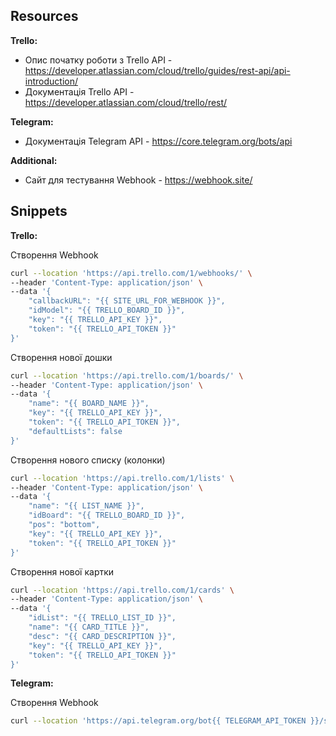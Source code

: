 ## Resources
**Trello:**  
- Опис початку роботи з Trello API - https://developer.atlassian.com/cloud/trello/guides/rest-api/api-introduction/
- Документація Trello API - https://developer.atlassian.com/cloud/trello/rest/

**Telegram:**  
- Документація Telegram API - https://core.telegram.org/bots/api

**Additional:**  
- Сайт для тестування Webhook - https://webhook.site/


## Snippets
**Trello:**  

Створення Webhook  

```sh
curl --location 'https://api.trello.com/1/webhooks/' \
--header 'Content-Type: application/json' \
--data '{
    "callbackURL": "{{ SITE_URL_FOR_WEBHOOK }}",
    "idModel": "{{ TRELLO_BOARD_ID }}",
    "key": "{{ TRELLO_API_KEY }}",
    "token": "{{ TRELLO_API_TOKEN }}"
}'
```

Створення нової дошки

```sh
curl --location 'https://api.trello.com/1/boards/' \
--header 'Content-Type: application/json' \
--data '{
    "name": "{{ BOARD_NAME }}",
    "key": "{{ TRELLO_API_KEY }}",
    "token": "{{ TRELLO_API_TOKEN }}",
    "defaultLists": false
}'
```

Створення нового списку (колонки)  

```sh
curl --location 'https://api.trello.com/1/lists' \
--header 'Content-Type: application/json' \
--data '{
    "name": "{{ LIST_NAME }}", 
    "idBoard": "{{ TRELLO_BOARD_ID }}",
    "pos": "bottom",
    "key": "{{ TRELLO_API_KEY }}",
    "token": "{{ TRELLO_API_TOKEN }}"
}'
```

Створення нової картки

```sh
curl --location 'https://api.trello.com/1/cards' \
--header 'Content-Type: application/json' \
--data '{
    "idList": "{{ TRELLO_LIST_ID }}",
    "name": "{{ CARD_TITLE }}",
    "desc": "{{ CARD_DESCRIPTION }}",
    "key": "{{ TRELLO_API_KEY }}",
    "token": "{{ TRELLO_API_TOKEN }}"
}'
```

**Telegram:**  

Створення Webhook  

```sh
curl --location 'https://api.telegram.org/bot{{ TELEGRAM_API_TOKEN }}/setWebhook?url={{ SITE_URL_FOR_WEBHOOK }}'
```